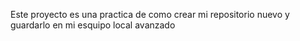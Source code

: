 Este proyecto es una practica de como crear mi repositorio nuevo y guardarlo en mi esquipo local avanzado
